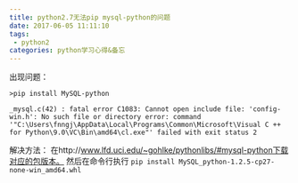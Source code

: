 ```yaml
---
title: python2.7无法pip mysql-python的问题
date: 2017-06-05 11:11:10
tags: 
 - python2
categories: python学习心得&备忘
---
```


出现问题：
```
>pip install MySQL-python

_mysql.c(42) : fatal error C1083: Cannot open include file: 'config-win.h': No such file or directory error: command '"C:\Users\fnngj\AppData\Local\Programs\Common\Microsoft\Visual C ++ for Python\9.0\VC\Bin\amd64\cl.exe"' failed with exit status 2
```
<!-- more -->
解决方法：
在http://www.lfd.uci.edu/~gohlke/pythonlibs/#mysql-python下载对应的包版本。
然后在命令行执行
```pip install MySQL_python-1.2.5-cp27-none-win_amd64.whl```
